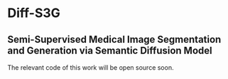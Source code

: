 # Diff-S3G
## Semi-Supervised Medical Image Segmentation and Generation via Semantic Diffusion Model
The relevant code of this work will be open source soon.
